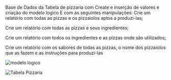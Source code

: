 Base de Dados da Tabela de pizzaria com Create e inserção de valores e criação do modelo logico
E com as seguintes manipulações:
Crie um relatório com todas as pizzas e os pizzaiolos aptos a produzi-las;

Crie um relatório com todas as pizzas e seus ingredientes;

Crie um relatório com todos os ingredientes e as pizzas onde são utilizados;

Crie um relatório com os sabores de todas as pizzas, o nome dos pizzaiolos que as fazem e as instruções para produzi-las

![modelo logico](https://github.com/SamuelJorgetto/Tabela-Pizzaria/assets/144075081/f460c46c-9daa-4a5c-96e4-d1d59db321ff)



![Tabela Pizzaria](https://github.com/SamuelJorgetto/Tabela-Pizzaria/assets/144075081/13253536-191e-4d67-ac1d-c6d29af2dba3)
